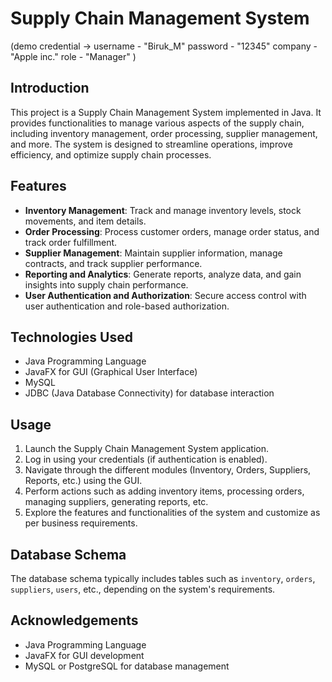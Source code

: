 # Supply Chain Management System
(demo credential -> 
    username - "Biruk_M"
    password - "12345"
    company - "Apple inc."
    role - "Manager"
)

## Introduction
This project is a Supply Chain Management System implemented in Java. It provides functionalities to manage various aspects of the supply chain, including inventory management, order processing, supplier management, and more. The system is designed to streamline operations, improve efficiency, and optimize supply chain processes.

## Features
- **Inventory Management**: Track and manage inventory levels, stock movements, and item details.
- **Order Processing**: Process customer orders, manage order status, and track order fulfillment.
- **Supplier Management**: Maintain supplier information, manage contracts, and track supplier performance.
- **Reporting and Analytics**: Generate reports, analyze data, and gain insights into supply chain performance.
- **User Authentication and Authorization**: Secure access control with user authentication and role-based authorization.

## Technologies Used
- Java Programming Language
- JavaFX for GUI (Graphical User Interface)
- MySQL 
- JDBC (Java Database Connectivity) for database interaction

## Usage
1. Launch the Supply Chain Management System application.
2. Log in using your credentials (if authentication is enabled).
3. Navigate through the different modules (Inventory, Orders, Suppliers, Reports, etc.) using the GUI.
4. Perform actions such as adding inventory items, processing orders, managing suppliers, generating reports, etc.
5. Explore the features and functionalities of the system and customize as per business requirements.

## Database Schema
The database schema typically includes tables such as `inventory`, `orders`, `suppliers`, `users`, etc., depending on the system's requirements.


## Acknowledgements
- Java Programming Language
- JavaFX for GUI development
- MySQL or PostgreSQL for database management




